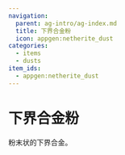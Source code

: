 ```yaml
---
navigation:
  parent: ag-intro/ag-index.md
  title: 下界合金粉
  icon: appgen:netherite_dust
categories:
  - items
  - dusts
item_ids:
  - appgen:netherite_dust
---
```


# 下界合金粉

<ItemImage id="appgen:netherite_dust" scale="4" />

粉末状的下界合金。